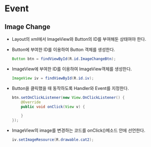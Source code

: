 # Event

## Image Change

* Layout의 xml에서 ImageView와 Button의 ID를 부여해둔 상태여야 한다.

* Button에 부여한 ID를 이용하여 Button 객체를 생성한다.

  ```java
  Button btn = findViewById(R.id.ImageChangeBtn);
  ```

* ImageView에 부여한 ID를 이용하여 ImageView객체를 생성한다.

  ```java
  ImageView iv = findViewById(R.id.iv);
  ```

* Button을 클릭했을 때 동작하도록 Handler와 Event를 지정한다.

  ```java
  btn.setOnClickListener(new View.OnClickListener() {
      @Override
      public void onClick(View v) {
          
      }
  });
  ```

* ImageView의 image를 변경하는 코드를 onClick()메소드 안에 선언한다.

  ```java
  iv.setImageResource(R.drawable.cat2);
  ```